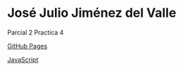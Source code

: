 # José Julio Jiménez del Valle

Parcial 2 Practica 4

[GitHub Pages](https://josejuliojim.github.io/JavaScript/)

[JavaScript](index.js)